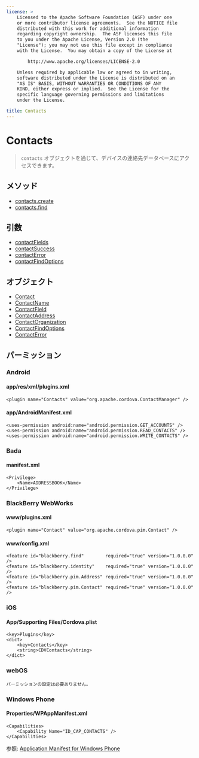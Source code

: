 ```yaml
---
license: >
    Licensed to the Apache Software Foundation (ASF) under one
    or more contributor license agreements.  See the NOTICE file
    distributed with this work for additional information
    regarding copyright ownership.  The ASF licenses this file
    to you under the Apache License, Version 2.0 (the
    "License"); you may not use this file except in compliance
    with the License.  You may obtain a copy of the License at

        http://www.apache.org/licenses/LICENSE-2.0

    Unless required by applicable law or agreed to in writing,
    software distributed under the License is distributed on an
    "AS IS" BASIS, WITHOUT WARRANTIES OR CONDITIONS OF ANY
    KIND, either express or implied.  See the License for the
    specific language governing permissions and limitations
    under the License.

title: Contacts
---
```


Contacts
========

> `contacts` オブジェクトを通じて、デバイスの連絡先データベースにアクセスできます。

メソッド
-------

- [contacts.create](contacts.create.html)
- [contacts.find](contacts.find.html)

引数
---------

- [contactFields](parameters/contactFields.html)
- [contactSuccess](parameters/contactSuccess.html)
- [contactError](parameters/contactError.html)
- [contactFindOptions](parameters/contactFindOptions.html)

オブジェクト
-------

- [Contact](Contact/contact.html)
- [ContactName](ContactName/contactname.html)
- [ContactField](ContactField/contactfield.html)
- [ContactAddress](ContactAddress/contactaddress.html)
- [ContactOrganization](ContactOrganization/contactorganization.html)
- [ContactFindOptions](ContactFindOptions/contactfindoptions.html)
- [ContactError](ContactError/contactError.html)

パーミッション
-----------

### Android

#### app/res/xml/plugins.xml

    <plugin name="Contacts" value="org.apache.cordova.ContactManager" />

#### app/AndroidManifest.xml

    <uses-permission android:name="android.permission.GET_ACCOUNTS" />
    <uses-permission android:name="android.permission.READ_CONTACTS" />
    <uses-permission android:name="android.permission.WRITE_CONTACTS" />

### Bada

#### manifest.xml

    <Privilege>
        <Name>ADDRESSBOOK</Name>
    </Privilege>

### BlackBerry WebWorks

#### www/plugins.xml

    <plugin name="Contact" value="org.apache.cordova.pim.Contact" />

#### www/config.xml

    <feature id="blackberry.find"        required="true" version="1.0.0.0" />
    <feature id="blackberry.identity"    required="true" version="1.0.0.0" />
    <feature id="blackberry.pim.Address" required="true" version="1.0.0.0" />
    <feature id="blackberry.pim.Contact" required="true" version="1.0.0.0" />

### iOS

#### App/Supporting Files/Cordova.plist

    <key>Plugins</key>
    <dict>
        <key>Contacts</key>
        <string>CDVContacts</string>
    </dict>

### webOS

    パーミッションの設定は必要ありません。

### Windows Phone

#### Properties/WPAppManifest.xml

    <Capabilities>
        <Capability Name="ID_CAP_CONTACTS" />
    </Capabilities>

参照: [Application Manifest for Windows Phone](http://msdn.microsoft.com/en-us/library/ff769509%28v=vs.92%29.aspx)
